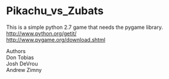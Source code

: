Pikachu_vs_Zubats
=================



This is a simple python 2.7 game that needs the pygame library.<br>
http://www.python.org/getit/<br>
http://www.pygame.org/download.shtml<br>

Authors<br>
Don Tobias<br>
Josh DeVrou<br>
Andrew Zimny<br>
